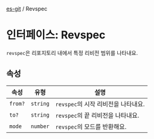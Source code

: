 [es-git](../globals.md) / Revspec

# 인터페이스: Revspec

`revspec`은 리포지토리 내에서 특정 리비전 범위를 나타내요.

## 속성

| 속성                        | 유형       | 설명                       |
|---------------------------|----------|--------------------------|
| <a id="from"></a> `from?` | `string` | `revspec`의 시작 리비전을 나타내요. |
| <a id="to"></a> `to?`     | `string` | `revspec`의 끝 리비전을 나타내요.  |
| <a id="mode"></a> `mode`  | `number` | `revspec`의 모드를 반환해요.     |
